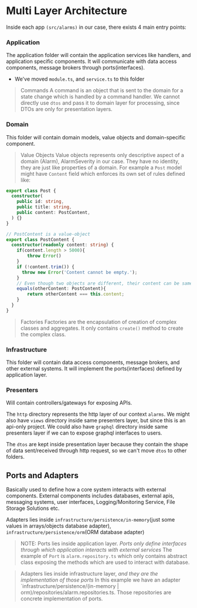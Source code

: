 # Multi Layer Architecture

Inside each app `(src/alarms)` in our case, there exists 4 main entry points:

### Application
The application folder will contain the application services like handlers, and application specific components. It will communicate with data access components, message brokers through ports(interfaces).
- We've moved `module.ts`, and `service.ts` to this folder


> Commands
A command is an object that is sent to the domain for a state change which is handled by a command handler. We cannot directly use `dtos` and pass it to domain layer for processing, since DTOs are only for presentation layers.


### Domain
This folder will contain domain models, value objects and domain-specific component.

> Value Objects
Value objects represents only descriptive aspect of a domain (Alarm), AlarmSeverity in our case. They have no identity, they are just like properties of a domain. For example a `Post` model might have `Content` field which enforces its own set of rules defined like: 
```domain/post.ts
export class Post {
  constructor(
    public id: string,
    public title: string,
    public content: PostContent,
  ) {}
}
```
```domain/value-objects/post-content.ts
// PostContent is a value-object
export class PostContent {
  constructor(readonly content: string) {
    if(content.length > 5000){
        throw Error()
    }
    if (!content.trim()) {
      throw new Error('Content cannot be empty.');
    }
    // Even though two objects are different, their content can be same
    equals(otherContent: PostContent){
        return otherContent === this.content;
    }
  }
}

``` 
> Factories
Factories are the encapsulation of creation of complex classes and aggregates. It only contains `create()` method to create the complex class.

### Infrastructure
This folder will contain data access components, message brokers, and other external systems. It will implement the ports(interfaces) defined by application layer.

### Presenters
Will contain controllers/gateways for exposing APIs.

The `http` directory represents the http layer of our context `alarms`.
We might also have `views` directory inside same presenters layer, but since this is an api-only project.
We could also have `graphql` directory inside same presenters layer if we can to expose graphql interfaces to users. 

The `dtos` are kept inside presentation layer because they contain the shape of data sent/received through http request, so we can't move `dtos` to other folders.

## Ports and Adapters

Basically used to define how a core system interacts with external components. External components includes databases, external apis, messaging systems, user interfaces, Logging/Monitoring Service, File Storage Solutions etc.

Adapters lies inside `infrastructure/persistence/in-memory`(just some values in arrays/objects database adapter), `infrastructure/persistence/orm`(ORM database adapter)

> NOTE: Ports lies inside application layer. _Ports only define interfaces through which application interacts with external services_ The example of `Port` is `alarm.repository.ts` which only contains abstract class exposing the methods which are used to interact with database.

> Adapters lies inside infrastructure layer, _and they are the implementation of those ports_ In this example we have an adapter `infrastructure/persistence/(in-memory | orm)/repositories/alarm.repositories.ts. Those repositories are concrete implementation of ports.